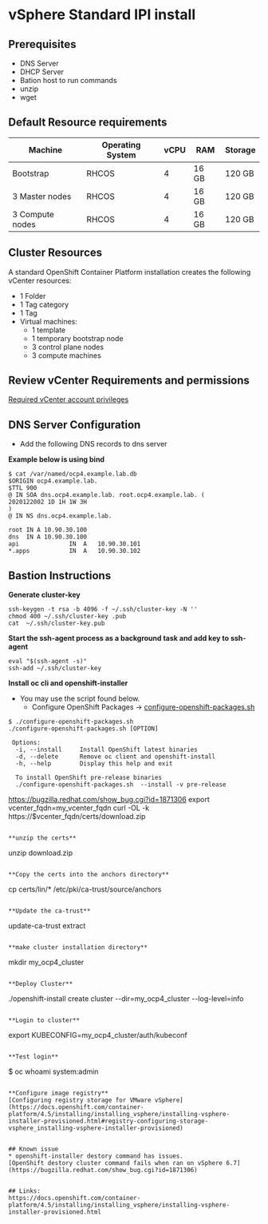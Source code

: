 # vSphere Standard IPI install

## Prerequisites
* DNS Server 
* DHCP Server
* Bation host to run commands 
* unzip
* wget

## Default Resource requirements  


Machine  | Operating System  | vCPU  | RAM  |  Storage |  
--|---|---|---|--|  
Bootstrap  | RHCOS  | 4  | 16 GB  | 120 GB|    
3 Master nodes  |  RHCOS | 4  | 16 GB  | 120 GB|    
3 Compute nodes  |  RHCOS | 4  | 16 GB  |  120 GB|    


## Cluster Resources
A standard OpenShift Container Platform installation creates the following vCenter resources:

* 1 Folder
* 1 Tag category
* 1 Tag
* Virtual machines:
  * 1 template
  * 1 temporary bootstrap node
  * 3 control plane nodes
  * 3 compute machines

## Review vCenter Requirements and permissions 
[Required vCenter account privileges](https://docs.openshift.com/container-platform/4.5/installing/installing_vsphere/installing-vsphere-installer-provisioned.html#installation-vsphere-installer-infra-requirements_installing-vsphere-installer-provisioned)


## DNS Server Configuration 
* Add the following DNS records to dns server

**Example below is using bind**
```
$ cat /var/named/ocp4.example.lab.db 
$ORIGIN ocp4.example.lab.
$TTL 900
@ IN SOA dns.ocp4.example.lab. root.ocp4.example.lab. (
2020122002 1D 1H 1W 3H
)
@ IN NS dns.ocp4.example.lab.

root IN A 10.90.30.100
dns  IN A 10.90.30.100
api              IN  A   10.90.30.101
*.apps           IN  A   10.90.30.102

```

## Bastion Instructions
**Generate cluster-key**
```
ssh-keygen -t rsa -b 4096 -f ~/.ssh/cluster-key -N ''
chmod 400 ~/.ssh/cluster-key .pub
cat  ~/.ssh/cluster-key.pub
```

**Start the ssh-agent process as a background task and add key to ssh-agent**
```
eval "$(ssh-agent -s)"
ssh-add ~/.ssh/cluster-key 
```


**Install oc cli and openshift-installer**
* You may use the script found below.
  * Configure OpenShift Packages -> [configure-openshift-packages.sh](../pre-steps/configure-openshift-packages.sh)
```
$ ./configure-openshift-packages.sh 
./configure-openshift-packages.sh [OPTION]

 Options:
  -i, --install     Install OpenShift latest binaries
  -d, --delete      Remove oc client and openshift-install
  -h, --help        Display this help and exit

  To install OpenShift pre-release binaries
  ./configure-openshift-packages.sh  --install -v pre-release

```
https://bugzilla.redhat.com/show_bug.cgi?id=1871306
export vcenter_fqdn=my_vcenter_fqdn
curl -OL -k https://$vcenter_fqdn/certs/download.zip
```

**unzip the certs**
```
unzip download.zip 
```

**Copy the certs into the anchors directory**
```
cp certs/lin/* /etc/pki/ca-trust/source/anchors
```

**Update the ca-trust**
```
update-ca-trust extract
```

**make cluster installation directory**
```
mkdir my_ocp4_cluster
```

**Deploy Cluster**
```
./openshift-install create cluster --dir=my_ocp4_cluster --log-level=info 
```

**Login to cluster**
```
export KUBECONFIG=my_ocp4_cluster/auth/kubeconf
```

**Test login**
```
$ oc whoami
system:admin
```

**Configure image registry**  
[Configuring registry storage for VMware vSphere](https://docs.openshift.com/container-platform/4.5/installing/installing_vsphere/installing-vsphere-installer-provisioned.html#registry-configuring-storage-vsphere_installing-vsphere-installer-provisioned)


## Known issue
* openshift-installer destory command has issues.
[OpenShift destory cluster command fails when ran on vSphere 6.7](https://bugzilla.redhat.com/show_bug.cgi?id=1871306)


## Links: 
https://docs.openshift.com/container-platform/4.5/installing/installing_vsphere/installing-vsphere-installer-provisioned.html